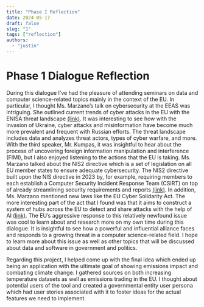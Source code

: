 ```yaml
---
title: "Phase I Reflection"
date: 2024-05-17
draft: false
slug: "1"
tags: ["reflection"]
authors:
  - "justin"
---
```


# Phase 1 Dialogue Reflection

During this dialogue I’ve had the pleasure of attending seminars on data and computer science-related topics mainly in the context of the EU. In particular, I thought Ms. Marzano’s talk on cybersecurity at the EEAS was intriguing. She outlined current trends of cyber attacks in the EU with the ENISA threat landscape [(link)](https://www.enisa.europa.eu/topics/cyber-threats/threats-and-trends). It was interesting to see how with the invasion of Ukraine, cyber attacks and misinformation have become much more prevalent and frequent with Russian efforts. The threat landscape includes data and analyzes threat actors, types of cyber warfare, and more. With the third speaker, Mr. Kumpas, it was insightful to hear about the process of uncovering foreign information manipulation and interference (FIMI), but I also enjoyed listening to the actions that the EU is taking. Ms. Marzano talked about the NIS2 directive which is a set of legislation on all EU member states to ensure adequate cybersecurity. The NIS2 directive built upon the NIS directive in 2023 by, for example, requiring members to each establish a Computer Security Incident Response Team (CSIRT) on top of already streamlining security requirements and reports [(link)](https://digital-strategy.ec.europa.eu/en/faqs/directive-measures-high-common-level-cybersecurity-across-union-nis2-directive-faqs). In addition, Ms. Marzano mentioned new laws like the EU Cyber Solidarity Act. The more interesting part of the act that I found was that it aims to construct a system of hubs across the EU to detect and share attacks with the help of AI [(link)](https://digital-strategy.ec.europa.eu/en/policies/cyber-solidarity). The EU’s aggressive response to this relatively newfound issue was cool to learn about and research more on my own time during this dialogue. It is insightful to see how a powerful and influential alliance faces and responds to a growing threat in a computer science-related field. I hope to learn more about this issue as well as other topics that will be discussed about data and software in government and politics.

Regarding this project, I helped come up with the final idea which ended up being an application with the ultimate goal of showing emissions impact and combating climate change. I gathered sources on both increasing temperature datasets as well as emissions trading in the EU. I thought about potential users of the tool and created a governmental entity user persona which had user stories associated with it to foster ideas for the actual features we need to implement.

